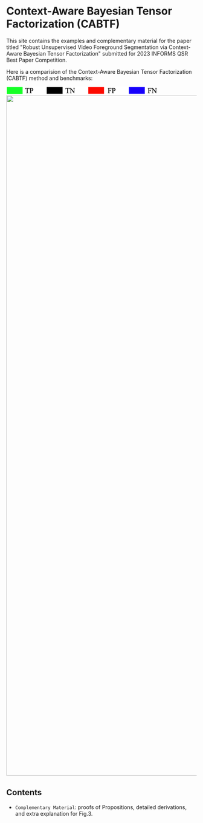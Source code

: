 # Context-Aware Bayesian Tensor Factorization (CABTF)
This site contains the examples and complementary material for the paper titled "Robust Unsupervised Video Foreground Segmentation via Context-Aware Bayesian Tensor Factorization" submitted for 2023 INFORMS QSR Best Paper Competition.

Here is a comparision of the Context-Aware Bayesian Tensor Factorization (CABTF) method and benchmarks:

<img src='color map.png' width="400" height="20" >
<img src='comparison.gif' width="600" height="1800" />

## Contents

 - `Complementary Material`: proofs of Propositions, detailed derivations, and extra explanation for Fig.3.

